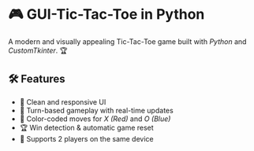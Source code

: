 # 🎮 GUI-Tic-Tac-Toe in Python 

A modern and visually appealing Tic-Tac-Toe game built with *Python* and *CustomTkinter*. 🏆  

## 🛠 Features
- 📌 Clean and responsive UI  
- 🔄 Turn-based gameplay with real-time updates  
- 🎨 Color-coded moves for *X (Red)* and *O (Blue)*  
- 🏆 Win detection & automatic game reset  
- 🤝 Supports 2 players on the same device
